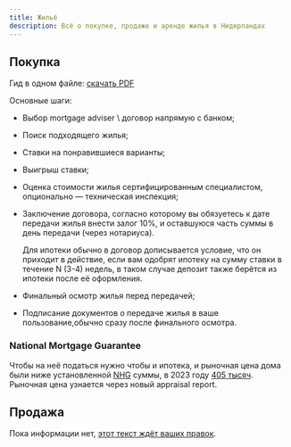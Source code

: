```yaml
---
title: Жильё
description: Всё о покупке, продаже и аренде жилья в Нидерландах
---
```


## Покупка

Гид в одном файле: [скачать PDF](house-buying-guide-nl.pdf)

Основные шаги:

- Выбор mortgage adviser \ договор напрямую с банком;
- Поиск подходящего жилья;
- Ставки на понравившиеся варианты;
- Выигрыш ставки;
- Оценка стоимости жилья сертифицированным специалистом, опционально — техническая инспекция;
- Заключение договора, согласно которому вы обязуетесь к дате передачи жилья внести залог 10%, и оставшуюся часть суммы в день передачи (через нотариуса).

  Для ипотеки обычно в договор дописывается условие, что он приходит в действие, если вам одобрят ипотеку на сумму ставки в течение N (3-4) недель, в таком случае депозит также берётся из ипотеки после её оформления.
- Финальный осмотр жилья перед передачей;
- Подписание документов о передаче жилья в ваше пользование,обычно сразу после финального осмотра.

### National Mortgage Guarantee
Чтобы на неё податься нужно чтобы и ипотека, и рыночная цена дома были ниже установленной [NHG](https://www.nhg.nl/) суммы, в 2023 году [405 тысяч](https://www.abnamro.nl/en/personal/mortgages/buying-a-house/dutch-national-mortgage-guarantee/index.html). Рыночная цена узнается через новый appraisal report. 

## Продажа

Пока информации нет, [этот текст ждёт ваших правок](https://github.com/ru-nl/faq/blob/master/content/house/_index.md).
